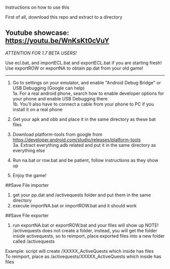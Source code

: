 Instructions on how to use this

First of all, download this repo and extract to a directory

Youtube showcase: https://youtu.be/WnKsKt0cVuY
---------------------------------------------------------------------------------------------------

*ATTENTION FOR 1.7 BETA USERS!*

Use ecl.bat, and importECL.bat and exportECL.bat if you are starting fresh!
Use exportROW or exportNA to obtain pp.dat from your old game!

---------------------------------------------------------------------------------------------------

1. Go to settings on your emulator, and enable "Android Debug Bridge" or USB Debugging (Google can help)  
1a. For a real android phone, search how to enable developer options for your phone and enable USB Debugging there  
1b. You'll also have to connect a cable from your phone to PC if you install it on a real phone  

2. Get your apk and obb and place it in the same directory as these bat files

3. Download platform-tools from google from https://developer.android.com/studio/releases/platform-tools  
3a. Extract everything adb related and put it in the same directory as everything else

4. Run na.bat or row.bat and be patient, follow instructions as they show up

5. Enjoy the game!

##Save File importer

1. get your pp.dat and /activequests folder and put them in the same directory
2. execute importNA.bat or importROW.bat and it should work

##Save File exporter
1. run exportNA.bat or exportROW.bat and your files will show up
NOTE! /activequests does not create a folder, instead, you will get the folder inside activequests, so to reimport, place exported files into a new folder called /activequests  

Example: script will create /XXXXX_ActiveQuests which inside has files  
To reimport, place as /activequests/XXXXX_ActiveQuests which inside has files
